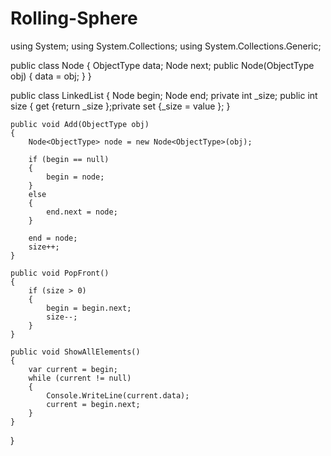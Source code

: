 # Rolling-Sphere
using System;
using System.Collections;
using System.Collections.Generic;

public class Node<ObjectType>
{
	ObjectType data;
	Node<ObjectType> next;
	public Node(ObjectType obj)
	{
		data = obj;
	}
}

public class LinkedList<ObjectType>
{
	Node<ObjectType> begin;
	Node<ObjectType> end;
	private int _size;
	public int size { get {return _size };private set {_size = value }; }

	public void Add(ObjectType obj)
	{
		Node<ObjectType> node = new Node<ObjectType>(obj);

		if (begin == null)
		{
			begin = node;
		}
		else
		{
			end.next = node;
		}
			
		end = node;
		size++;
	}

	public void PopFront()
    {
		if (size > 0)
		{
			begin = begin.next;
			size--;
		}
    }

	public void ShowAllElements()
    {
		var current = begin;
        while (current != null)
        {
			Console.WriteLine(current.data);
			current = begin.next;
        }
    }
}

